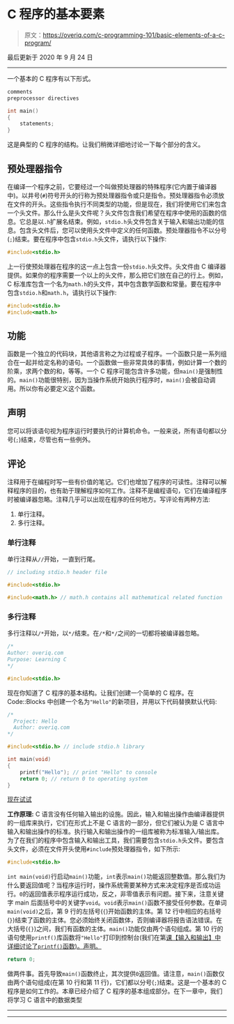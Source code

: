 # C 程序的基本要素

> 原文：<https://overiq.com/c-programming-101/basic-elements-of-a-c-program/>

最后更新于 2020 年 9 月 24 日

* * *

一个基本的 C 程序有以下形式。

```c
comments
preprocessor directives

int main()
{
    statements;
}

```

这是典型的 C 程序的结构。让我们稍微详细地讨论一下每个部分的含义。

## 预处理器指令

在编译一个程序之前，它要经过一个叫做预处理器的特殊程序(它内置于编译器中)。以井号(`#`)符号开头的行称为预处理器指令或只是指令。预处理器指令必须放在文件的开头。这些指令执行不同类型的功能，但是现在，我们将使用它们来包含一个头文件。那么什么是头文件呢？头文件包含我们希望在程序中使用的函数的信息。它总是以`.h`扩展名结束。例如，`stdio.h`头文件包含关于输入和输出功能的信息。包含头文件后，您可以使用头文件中定义的任何函数。预处理器指令不以分号(`;`)结束。要在程序中包含`stdio.h`头文件，请执行以下操作:

```c
#include<stdio.h>

```

上一行使预处理器在程序的这一点上包含一份`stdio.h`头文件。头文件由 C 编译器提供。如果你的程序需要一个以上的头文件，那么把它们放在自己的行上。例如，C 标准库包含一个名为`math.h`的头文件，其中包含数学函数和常量。要在程序中包含`stdio.h`和`math.h`，请执行以下操作:

```c
#include<stdio.h>
#include<math.h>

```

## 功能

函数是一个独立的代码块，其他语言称之为过程或子程序。一个函数只是一系列组合在一起并给定名称的语句。一个函数做一些非常具体的事情，例如计算一个数的阶乘，求两个数的和，等等。一个 C 程序可能包含许多功能，但`main()`是强制性的。`main()`功能很特别，因为当操作系统开始执行程序时，`main()`会被自动调用。所以你有必要定义这个函数。

## 声明

您可以将该语句视为程序运行时要执行的计算机命令。一般来说，所有语句都以分号(`;`)结束，尽管也有一些例外。

## 评论

注释用于在编程时写一些有价值的笔记。它们也增加了程序的可读性。注释可以解释程序的目的，也有助于理解程序如何工作。注释不是编程语句，它们在编译程序时被编译器忽略。注释几乎可以出现在程序的任何地方。写评论有两种方法:

1.  单行注释。
2.  多行注释。

### 单行注释

单行注释从`//`开始，一直到行尾。

```c
// including stdio.h header file

#include<stdio.h>

#include<math.h> // math.h contains all mathematical related function

```

### 多行注释

多行注释以`/*`开始，以`*/`结束。在`/*`和`*/`之间的一切都将被编译器忽略。

```c
/*
Author: overiq.com
Purpose: Learning C
*/

#include<stdio.h>

```

现在你知道了 C 程序的基本结构。让我们创建一个简单的 C 程序。在 Code::Blocks 中创建一个名为`"Hello"`的新项目，并用以下代码替换默认代码:

```c
/*
  Project: Hello
  Author: overiq.com
*/

#include<stdio.h> // include stdio.h library

int main(void)
{
    printf("Hello"); // print "Hello" to console
    return 0; // return 0 to operating system
}

```

[现在试试](https://overiq.com/c-online-compiler/QOq/)

**工作原理:** C 语言没有任何输入输出的设施。因此，输入和输出操作由编译器提供的一组库来执行，它们在形式上不是 C 语言的一部分，但它们被认为是 C 语言中输入和输出操作的标准。执行输入和输出操作的一组库被称为标准输入/输出库。为了在我们的程序中包含输入和输出工具，我们需要包含`stdio.h`头文件。要包含头文件，必须在文件开头使用`#include`预处理器指令，如下所示:

```c
#include<stdio.h>

```

`int main(void)`行启动`main()`功能，`int`表示`main()`功能返回整数值。那么我们为什么要返回值呢？当程序运行时，操作系统需要某种方式来决定程序是否成功运行。`0`的返回值表示程序运行成功，反之，非零值表示有问题。接下来，注意关键字 main 后面括号中的关键字`void`。`void`表示`main()`函数不接受任何参数。在单词`main(void)`之后，第 9 行的左括号(`{`)开始函数的主体。第 12 行中相应的右括号(`}`)结束了函数的主体。您必须始终关闭函数体，否则编译器将报告语法错误。在大括号(`{}`)之间，我们有函数的主体。`main()`功能仅由两个语句组成。第 10 行的语句使用`printf()`库函数将`"Hello"`打印到控制台(我们在第[课【输入和输出】中详细讨论了`printf()`函数)。声明。](https://overiq.com/c-programming-101/input-and-output-in-c/#outputting-data)

```c
return 0;

```

做两件事。首先导致`main()`函数终止，其次提供`0`返回值。请注意，`main()`函数仅由两个语句组成(在第 10 行和第 11 行)，它们都以分号(`;`)结束。这是一个基本的 C 程序是如何工作的。本章已经介绍了 C 程序的基本组成部分。在下一章中，我们将学习 C 语言中的数据类型

* * *

* * *